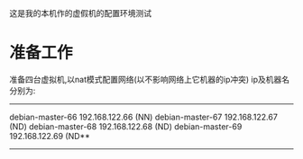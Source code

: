 这是我的本机作的虚假机的配置环境测试
# 准备工作
准备四台虚拟机,以nat模式配置网络(以不影响网络上它机器的ip冲突)
ip及机器名分别为:
***
debian-master-66 192.168.122.66   (NN)
debian-master-67 192.168.122.67   (ND)
debian-master-68 192.168.122.68   (ND)
debian-master-69 192.168.122.69   (ND**
***








